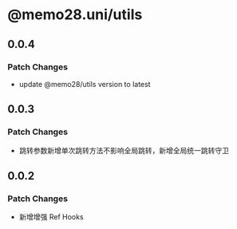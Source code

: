 # @memo28.uni/utils

## 0.0.4

### Patch Changes

- update @memo28/utils version to latest

## 0.0.3

### Patch Changes

- 跳转参数新增单次跳转方法不影响全局跳转，新增全局统一跳转守卫

## 0.0.2

### Patch Changes

- 新增增强 Ref Hooks
